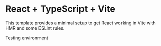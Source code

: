 # React + TypeScript + Vite

This template provides a minimal setup to get React working in Vite with HMR and some ESLint rules.

Testing environment